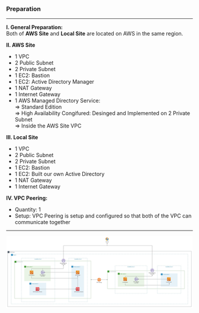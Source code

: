 ### Preparation
---
**I. General Preparation:**  
Both of **AWS Site** and **Local Site** are located on AWS in the same region.  

**II. AWS Site**  
- 1 VPC  
- 2 Public Subnet  
- 2 Private Subnet  
- 1 EC2: Bastion  
- 1 EC2: Active Directory Manager  
- 1 NAT Gateway  
- 1 Internet Gateway  
- 1 AWS Managed Directory Service:   
  => Standard Edition  
  => High Availability Congifured: Desinged and Implemented on 2 Private Subnet  
  => Inside the AWS Site VPC  

**III. Local Site**  
- 1 VPC  
- 2 Public Subnet  
- 2 Private Subnet  
- 1 EC2: Bastion  
- 1 EC2: Built our own Active Directory  
- 1 NAT Gateway  
- 1 Internet Gateway  

**IV. VPC Peering:**  
- Quantity: 1  
- Setup: VPC Peering is setup and configured so that both of the VPC can communicate together  

---

![Verify Local Domain With AWS Managed Directory Service](../images/verified-local-domain-with-aws-directory-service.jpg)
